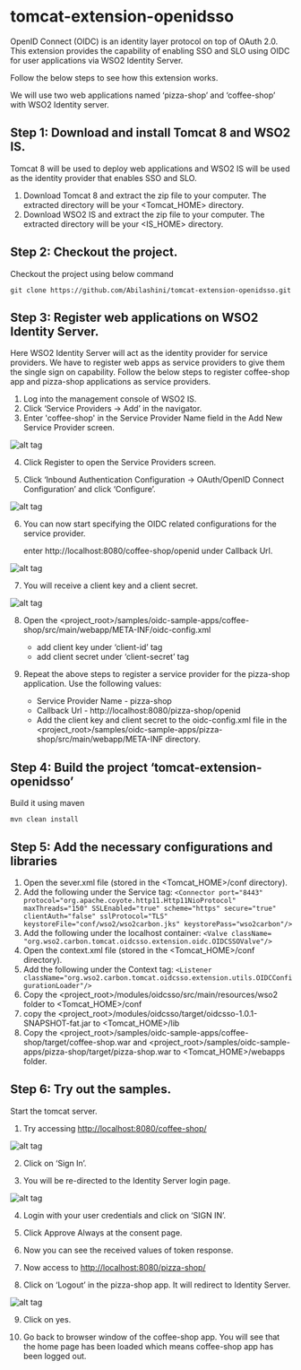 # tomcat-extension-openidsso #

 OpenID Connect (OIDC) is an identity layer protocol on top of OAuth 2.0.
 This extension provides the capability of enabling SSO and SLO using OIDC for user applications via WSO2 Identity Server.

 Follow the below steps to see how this extension works.

 We will use two web applications named ‘pizza-shop’ and ‘coffee-shop’  with WSO2 Identity server.

## Step 1: Download and install Tomcat 8 and WSO2 IS. ##

 Tomcat 8 will be used to deploy web applications and WSO2 IS will be used as the identity provider that enables SSO and SLO.

1. Download Tomcat 8 and extract the zip file to your computer. 
   The extracted directory will be your &lt;Tomcat_HOME&gt; directory.
2. Download WSO2 IS and extract the zip file to your computer. 
   The extracted directory will be your &lt;IS_HOME&gt; directory.

## Step 2: Checkout the project. ##

Checkout the project using below command

    git clone https://github.com/Abilashini/tomcat-extension-openidsso.git

## Step 3: Register web applications on WSO2 Identity Server. ##

 Here WSO2 Identity Server will act as the identity provider for service providers.
 We have to register web apps as service providers to give them the single sign on capability.
 Follow the below steps to register coffee-shop app and pizza-shop applications as service providers.

 1. Log into the management console of WSO2 IS.
 2. Click ‘Service Providers -> Add’ in the navigator.
 3. Enter 'coffee-shop' in the Service Provider Name field in the Add New Service Provider screen.

 ![alt tag](https://github.com/Abilashini/tomcat-extension-openidsso/blob/master/resources/Service-provider-register-1.png)

 4. Click Register to open the Service Providers screen.

 5. Click ‘Inbound Authentication Configuration ->  OAuth/OpenID Connect Configuration’ and click ‘Configure’.

 ![alt tag](https://github.com/Abilashini/tomcat-extension-openidsso/blob/master/resources/Service-provider-register-2.png)

 6. You can now start specifying the OIDC related configurations for the service provider.

	enter http://localhost:8080/coffee-shop/openid under Callback Url.
        
 ![alt tag](https://github.com/Abilashini/tomcat-extension-openidsso/blob/master/resources/Service-provider-register-3.png)

 7. You will receive a client key and a client secret.
    
 ![alt tag](https://github.com/Abilashini/tomcat-extension-openidsso/blob/master/resources/Service-provider-register-4.png) 

 8. Open the &lt;project_root&gt;/samples/oidc-sample-apps/coffee-shop/src/main/webapp/META-INF/oidc-config.xml
 
	* add client key under ‘client-id’ tag
	* add client secret under ‘client-secret’ tag
 9. Repeat the above steps to register a service provider for the pizza-shop application. Use the following values:
 
	* Service Provider Name - pizza-shop
	* Callback Url - http://localhost:8080/pizza-shop/openid
	* Add the client key and client secret to the oidc-config.xml file in the &lt;project_root&gt;/samples/oidc-sample-apps/pizza-shop/src/main/webapp/META-INF directory.
	
## Step 4: Build the project ‘tomcat-extension-openidsso’ ##

 Build it using maven

	mvn clean install
	
## Step 5: Add the necessary configurations and libraries ##

1. Open the sever.xml file (stored in the &lt;Tomcat_HOME&gt;/conf directory).
2. Add the following under the Service tag:
        `<Connector port="8443" protocol="org.apache.coyote.http11.Http11NioProtocol"
                   maxThreads="150" SSLEnabled="true" scheme="https" secure="true"
                   clientAuth="false" sslProtocol="TLS" keystoreFile="conf/wso2/wso2carbon.jks"
                   keystorePass="wso2carbon"/>`
3. Add the following under the localhost container:
`<Valve className= "org.wso2.carbon.tomcat.oidcsso.extension.oidc.OIDCSSOValve"/>`	
4. Open the context.xml file (stored in the &lt;Tomcat_HOME&gt;/conf directory).
5. Add the following under the Context tag:
`<Listener className="org.wso2.carbon.tomcat.oidcsso.extension.utils.OIDCConfigurationLoader"/>`
6. Copy the &lt;project_root&gt;/modules/oidcsso/src/main/resources/wso2 folder to &lt;Tomcat_HOME&gt;/conf
7. copy the &lt;project_root&gt;/modules/oidcsso/target/oidcsso-1.0.1-SNAPSHOT-fat.jar to <Tomcat_HOME>/lib
8. Copy the &lt;project_root&gt;/samples/oidc-sample-apps/coffee-shop/target/coffee-shop.war and &lt;project_root&gt;/samples/oidc-sample-apps/pizza-shop/target/pizza-shop.war to &lt;Tomcat_HOME&gt;/webapps folder.

## Step 6: Try out the samples. ##

Start the tomcat server.

 1. Try accessing <http://localhost:8080/coffee-shop/>

 ![alt tag](https://github.com/Abilashini/tomcat-extension-openidsso/blob/master/resources/home-page.png)

 2. Click on ‘Sign In’.

 3. You will be re-directed to the Identity Server login page.

 ![alt tag](https://github.com/Abilashini/tomcat-extension-openidsso/blob/master/resources/IS-login.png)

 4. Login with your user credentials and click on ‘SIGN IN’.

 5. Click Approve Always at the consent page.

 6. Now you can see the received values of token response.

 7. Now access to <http://localhost:8080/pizza-shop/>

 8. Click on ‘Logout’ in the pizza-shop app. It will redirect to Identity Server. 

 ![alt tag](https://github.com/Abilashini/tomcat-extension-openidsso/blob/master/resources/IS-logout.png)

 9. Click on yes. 

 10. Go back to browser window of the coffee-shop app. You will see that the home page has been loaded which means coffee-shop app has been logged out. 
